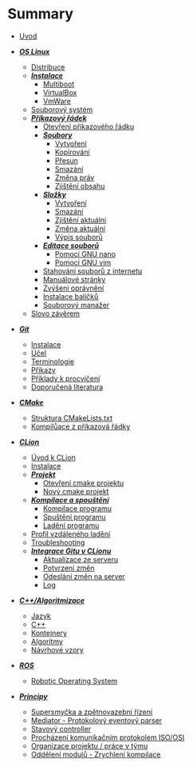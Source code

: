 # Summary
- [Uvod](title-page.md)

- [***OS Linux***](linux/index.md)
  - [Distribuce](linux/distro.md)
  - [***Instalace***]()
    - [Multiboot](linux/install/multiboot.md)
    - [VirtualBox](linux/install/virtualbox.md)
    - [VmWare](linux/install/vmware.md)
  - [Souborový systém](linux/filesystem.md)
  - [***Příkazový řádek***]()
    - [Otevření příkazového řádku](linux/shell/run.md)
    - [***Soubory***]()
      - [Vytvoření](linux/shell/touch.md)
      - [Kopírování](linux/shell/cp.md)
      - [Přesun](linux/shell/mv.md)
      - [Smazání](linux/shell/rm.md)
      - [Změna práv](linux/shell/chmod.md)
      - [Zjištění obsahu](linux/shell/cat.md)
    - [***Složky***]()
      - [Vytvoření](linux/shell/mkdir.md)
      - [Smazání](linux/shell/rmdir.md)
      - [Zjištění aktuální](linux/shell/pwd.md)
      - [Změna aktuální](linux/shell/cd.md)
      - [Výpis souborů](linux/shell/ls.md)
    - [***Editace souborů***]()
      - [Pomocí GNU nano](linux/shell/nano.md)
      - [Pomocí GNU vim](linux/shell/vim.md)
    - [Stahování souborů z internetu](linux/shell/wget.md)
    - [Manuálové stránky](linux/shell/man.md)
    - [Zvýšení oprávnění](linux/shell/sudo.md)
    - [Instalace balíčků](linux/shell/apt.md)    
    - [Souborový manažer](linux/shell/mc.md)
  - [Slovo závěrem](linux/footer.md)

- [***Git***](git/index.md)
  - [Instalace](git/install.md)
  - [Účel](git/purpose.md)
  - [Terminologie](git/terminology.md)
  - [Příkazy](git/commands.md)
  - [Příklady k procvičení](git/excercises.md)
  - [Doporučená literatura](git/seealso.md)

- [***CMake***]()
  - [Struktura CMakeLists.txt](cmake/cmakelists.md)
  - [Kompilůace z příkazová řádky](cmake/build.md)

- [***CLion***]()
  - [Úvod k CLion](clion/uvod.md)
  - [Instalace](clion/install.md)
  - [***Projekt***]()
    - [Otevření cmake projektu](clion/open_cmake.md)
    - [Nový cmake projekt](clion/newproj.md)
  - [***Kompilace a spouštění***]()
    - [Kompilace programu](clion/build.md)
    - [Spuštění programu](clion/run.md)
    - [Ladění programu](clion/debug.md)
  - [Profil vzdáleného ladění](clion/remote.md)
  - [Troubleshooting](clion/troubleshoot.md)
  - [***Integrace Gitu v CLionu***]()
    - [Aktualizace ze serveru](clion/git/pull.md)
    - [Potvrzení změn](clion/git/commit.md)
    - [Odeslání změn na server](clion/git/push.md)
    - [Log](clion/git/log.md)

- [***C++/Algoritmizace***]()
  - [Jazyk](cpp/jazyk.md)
  - [C++](cpp/cli.md)
  - [Kontejnery](cpp/kontejnery.md)
  - [Algoritmy](cpp/algoritmy.md)
  - [Návrhové vzory](cpp/patterns.md)

- [***ROS***]()
  - [Robotic Operating System](ros/ros.md)

- [***Principy***]()
  - [Supersmyčka a zpětnovazební řízení](principy/superloop.md)
  - [Mediator - Protokolový eventový parser](principy/mediator.md)
  - [Stavový controller](principy/controller.md)
  - [Procházení komunikačním protokolem ISO/OSI](principy/protostack.md)
  - [Organizace projektu / práce v týmu](principy/splitfiles.md)
  - [Oddělení modulů - Zrychlení kompilace](principy/isolate.md)